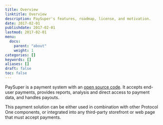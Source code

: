 ```yaml
---
title: Overview
linktitle: Overview
description: PaySuper's features, roadmap, license, and motivation.
date: 2017-02-01
publishdate: 2017-02-01
lastmod: 2017-02-01
menu:
  docs:
    parent: "about"
    weight: 1
categories: []
keywords: []
aliases: []
draft: false
toc: false
---
```


PaySuper is a payment system with an [open source code](https://github.com/paysuper). It accepts end-user payments, provides reports, analysis and direct access to payment data, and handles payouts.

This payment solution can be either used in combination with other Protocol One components, or integrated into any third-party storefront or web page that must accept payments.